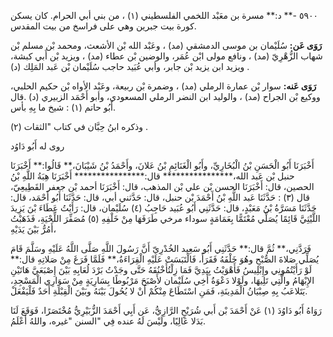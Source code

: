 ٥٩٠٠ -** د:** مسرة بن معَبْد اللخمي الفلسطيني (١) ، من بني أبي الحرام. كان يسكن كورة بيت جبرين وهي على فراسخ من بيت المقدس.

**رَوَى عَن:** سُلَيْمان بن موسى الدمشقي (مد) ، وعَبْد الله بْن الأشعث، ومحمد بْن مسلم بْن شهاب الزُّهْرِيّ (مد) ، ونافع مولى ابْن عُمَر، والوضين بْن عطاء (مد) ، ويزيد بْن أَبي كبشة، ويزيد ابن يزيد بْن جابر، وأبي عُبَيد حاجب سُلَيْمان بْن عَبد المَلِك (د) .

**رَوَى عَنه:** سوار بْن عمارة الرملي (مد) ، وضمرة بْن ربيعة، وعَبْد الأواه بْن حكيم الحلبي، ووكيع بْن الجراح (مد) ، والوليد ابن النضر الرملي المسعودي، وأبو أَحْمَد الزبيري (د) .قال أَبُو حاتم (١) : شيخ ما بِهِ بأس.

وذكره ابنُ حِبَّان في كتاب "الثقات (٢) .

روى له أَبُو دَاوُد

أَخْبَرَنَا أَبُو الْحَسَنِ بْنُ الْبُخَارِيِّ، وأَبُو الْغَنَائِمِ بْنُ عَلانَ، وأَحْمَدُ بْنُ شَيْبَانَ،** قَالُوا:** أَخْبَرَنَا حنبل بْن عَبد الله،**************** قال:**************** أَخْبَرَنَا هِبَةُ اللَّهِ بْنُ الحصين، قال: أَخْبَرَنَا الحسن بْن علي بْن المذهب، قال: أَخْبَرَنَا أحمد بْن جعفر القَطِيعِيّ، قال (٣) : حَدَّثَنَا عَبد اللَّهِ بْنُ أَحْمَدَ بْن حنبل، قال: حَدَّثني أبي، قال: حَدَّثَنَا أَبُو أَحْمَد، قال: حَدَّثَنَا مَسَرَّةُ بْنُ مَعَبْدٍ، قال: حَدَّثَنِي أَبُو عُبَيد حَاجِبُ (٤) سُلَيْمان، قال: رَأَيْتُ عَطَاءَ بْنَ يَزِيدَ اللَّيْثِيَّ قَائِمًا يُصَلِّي مُعْتَمًّا بِعَمَامَةٍ سوداء مرخي طَرَفَهَا مِنْ خَلْفِهِ (٥) مُصَفِّرَ اللِّحْيَةِ، فَذَهَبْتُ أَمُرُّ بَيْنَ يَدَيْهِ،

فَرَدَّنِي،** ثُمَّ قال:** حَدَّثَنِي أَبُو سَعِيد الخُدْرِيّ أَنَّ رَسُولَ اللَّهِ صَلَّى اللَّهُ عَلَيْهِ وسَلَّمَ قَامَ يُصَلِّي صَلاةَ الصُّبْحِ وهُوَ خَلْفَهُ فَقَرَأَ، فَالْتَبَسَتْ عَلَيْهِ الْقِرَاءَةُ،** فَلَمَّا فَرَغَ مِنْ صَلاتِهِ قال:** لَوْ رَأَيْتُمُونِي وإِبْلِيسُ فَأَهْوَيْتُ بِيَدِيَّ فَمَا زِلْتُأَخْنُقَهُ حَتَّى وجَدْتُ بَرْدَ لُعَابِهِ بَيْنَ إِصْبَعَيَّ هَاتَيْنِ الإِبْهَامُ والَّتِي تَلِيهَا، ولَوْلا دَعْوَةُ أَخِي سُلَيْمان لأَصْبَحَ مَرْبُوطًا بِسَارِيَةٍ مِنْ سَوَارِي الْمَسْجِدِ، يَتَلاعَبُ بِهِ صِبْيَانُ الْمَدِينَةِ، فَمَنِ اسْتَطَاعَ مِنْكُمْ أَنْ لا يُحُولَ بَيْنَهُ وبَيْنَ الْقِبْلَةِ أَحَدٌ فَلْيَفْعَلْ.

رَوَاهُ أَبُو دَاوُدَ (١) عَنْ أَحْمَدَ بْن أَبي شُرَيْحٍ الرَّازِيُّ، عَن أَبِي أَحْمَدَ الزُّبَيْرِيُّ مُخْتَصَرًا، فَوَقَعَ لَنَا بَدَلا عَالِيًا، ولَيْسَ لَهُ عنده فِي "السنن "غيره، واللهُ أَعْلَمُ.